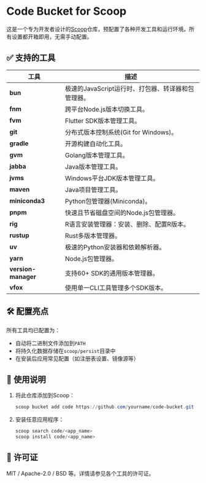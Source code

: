 # Code Bucket for Scoop

这是一个专为开发者设计的[Scoop](https://scoop.sh/)仓库，预配置了各种开发工具和运行环境。所有设置都开箱即用，无需手动配置。

## ✅ 支持的工具

| 工具                 | 描述                                                                 |
| -------------------- | --------------------------------------------------------------------------- |
| **bun**              | 极速的JavaScript运行时、打包器、转译器和包管理器。 |
| **fnm**              | 跨平台Node.js版本切换工具。                                    |
| **fvm**              | Flutter SDK版本管理工具。                                                |
| **git**              | 分布式版本控制系统(Git for Windows)。                       |
| **gradle**           | 开源构建自动化工具。                                          |
| **gvm**              | Golang版本管理工具。                                                     |
| **jabba**            | Java版本管理工具。                                                       |
| **jvms**             | Windows平台JDK版本管理工具。                                     |
| **maven**            | Java项目管理工具。                                               |
| **miniconda3**       | Python包管理器(Miniconda)。                                         |
| **pnpm**             | 快速且节省磁盘空间的Node.js包管理器。                            |
| **rig**              | R语言安装管理器：安装、删除、配置R版本。              |
| **rustup**           | Rust多版本管理器。                                                 |
| **uv**               | 极速的Python安装器和依赖解析器。                      |
| **yarn**             | Node.js包管理器。                                                    |
| **version-manager**  | 支持60+ SDK的通用版本管理器。                                     |
| **vfox**             | 使用单一CLI工具管理多个SDK版本。                        |

## 🛠 配置亮点

所有工具均已配置为：

* 自动将二进制文件添加到`PATH`
* 将持久化数据存储在`scoop/persist`目录中
* 在安装后应用常见配置（如注册表设置、镜像源等）

## 🧪 使用说明

1. 将此仓库添加到Scoop：
    ```powershell
   scoop bucket add code https://github.com/yourname/code-bucket.git
   ```
2. 安装任意应用程序：
    ```powershell
   scoop search code/<app_name>
   scoop install code/<app_name>
   ```

## 📄 许可证

MIT / Apache-2.0 / BSD 等。详情请参见各个工具的许可证。
